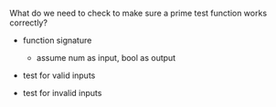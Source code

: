 What do we need to check to make sure a prime test function works correctly?

- function signature
    - assume num as input, bool as output

- test for valid inputs
- test for invalid inputs


